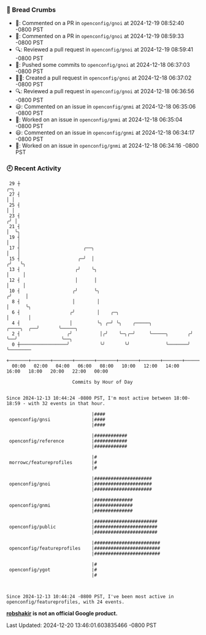 ### 🍞 Bread Crumbs

 * 💬: Commented on a PR in  `openconfig/gnoi` at 2024-12-19 08:52:40 -0800 PST
 * 💬: Commented on a PR in  `openconfig/gnoi` at 2024-12-19 08:59:33 -0800 PST
 * 🔍: Reviewed a pull request in  `openconfig/gnoi` at 2024-12-19 08:59:41 -0800 PST
 * 🚢: Pushed some commits to `openconfig/gnoi` at 2024-12-18 06:37:03 -0800 PST
 * ✍🏼: Created a pull request in `openconfig/gnoi` at 2024-12-18 06:37:02 -0800 PST
 * 🔍: Reviewed a pull request in  `openconfig/gnoi` at 2024-12-18 06:36:56 -0800 PST
 * 😃: Commented on an issue in `openconfig/gnmi` at 2024-12-18 06:35:06 -0800 PST
 * 👀: Worked on an issue in `openconfig/gnmi` at 2024-12-18 06:35:04 -0800 PST
 * 😃: Commented on an issue in `openconfig/gnmi` at 2024-12-18 06:34:17 -0800 PST
 * 👀: Worked on an issue in `openconfig/gnmi` at 2024-12-18 06:34:16 -0800 PST

### 🕘 Recent Activity
```
 29 ┼                                                                            ╭─╮
 27 ┤                                                                            │ │
 25 ┤                                                                            │ │
 23 ┤                                                                           ╭╯ │
 21 ┤                                                                           │  ╰╮
 19 ┤                                                                           │   │
 17 ┤                       ╭──╮                                                │   │
 15 ┤                     ╭─╯  │                                               ╭╯   ╰╮
 13 ┤                    ╭╯    ╰╮                                              │     │
 12 ┤                    │      │                                              │     │
 10 ┤                   ╭╯      ╰╮                                            ╭╯     │
  8 ┤                   │        │                                            │      ╰╮
  6 ┤                  ╭╯        │    ╭─╮                                     │       │
  4 ┤                  │         ╰╮ ╭─╯ ╰╮    ╭─────╮              ╭────╮  ╭──╯       ╰─────╮
  2 ┤                 ╭╯          │╭╯    ╰─╮╭─╯     ╰─────╮       ╭╯    ╰──╯                ╰──╮
  0 ┼─────────────────╯           ╰╯       ╰╯             ╰───────╯                            ╰────────
    +───────+───────+───────+───────+───────+───────+───────+───────+───────+───────+───────+───────+────
  00:00   02:00   04:00   06:00   08:00   10:00   12:00   14:00   16:00   18:00   20:00   22:00   00:00   

						Commits by Hour of Day


Since 2024-12-13 10:44:24 -0800 PST, I'm most active between 18:00-18:59 - with 32 events in that hour.

```



```
                               |####
 openconfig/gnsi               |####
                               |####

                               |############
 openconfig/reference          |############
                               |############

                               |#
 morrowc/featureprofiles       |#
                               |#

                               |#####################
 openconfig/gnoi               |#####################
                               |#####################

                               |##############
 openconfig/gnmi               |##############
                               |##############

                               |#######################
 openconfig/public             |#######################
                               |#######################

                               |########################
 openconfig/featureprofiles    |########################
                               |########################

                               |#
 openconfig/ygot               |#
                               |#



Since 2024-12-13 10:44:24 -0800 PST, I've been most active in openconfig/featureprofiles, with 24 events.

```
**[robshakir](mailto:robjs@google.com) is not an official Google product.**  


Last Updated: 2024-12-20 13:46:01.603835466 -0800 PST
